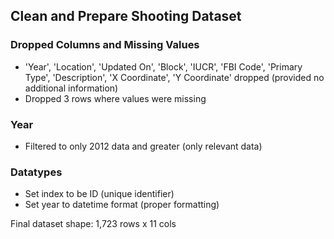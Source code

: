 ## Clean and Prepare Shooting Dataset
### Dropped Columns and Missing Values
- 'Year', 'Location', 'Updated On', 'Block', 'IUCR', 'FBI Code', 'Primary Type', 'Description', 'X Coordinate', 'Y Coordinate' dropped (provided no additional information)
- Dropped 3 rows where values were missing

### Year
- Filtered to only 2012 data and greater (only relevant data)

### Datatypes
- Set index to be ID (unique identifier)
- Set year to datetime format (proper formatting)

Final dataset shape: 1,723 rows x 11 cols
